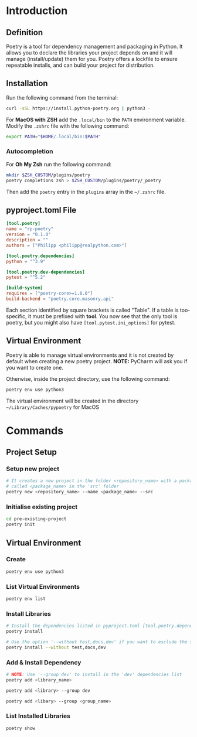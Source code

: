 # Introduction

## Definition
Poetry is a tool for dependency management and packaging in Python. 
It allows you to declare the libraries your project depends on and it will manage (install/update) them for you. 
Poetry offers a lockfile to ensure repeatable installs, and can build your project for distribution.

## Installation
Run the following command from the terminal:

``` bash
curl -sSL https://install.python-poetry.org | python3 -
```

For **MacOS with ZSH** add the `.local/bin` to the `PATH` environment variable.
Modify the `.zshrc` file with the following command:

``` bash
export PATH="$HOME/.local/bin:$PATH"
```

### Autocompletion

For **Oh My Zsh** run the following command:

``` bash
mkdir $ZSH_CUSTOM/plugins/poetry
poetry completions zsh > $ZSH_CUSTOM/plugins/poetry/_poetry
```

Then add the `poetry` entry in the `plugins` array in the `~/.zshrc` file.

## pyproject.toml File
``` toml
[tool.poetry]
name = "rp-poetry"
version = "0.1.0"
description = ""
authors = ["Philipp <philipp@realpython.com>"]

[tool.poetry.dependencies]
python = "^3.9"

[tool.poetry.dev-dependencies]
pytest = "^5.2"

[build-system]
requires = ["poetry-core>=1.0.0"]
build-backend = "poetry.core.masonry.api"
```

Each section identified by square brackets is called "Table". If a table is too-specific, it must be prefixed with **tool**.
You now see that the only tool is poetry, but you might also have `[tool.pytest.ini_options]` for pytest.

## Virtual Environment
Poetry is able to manage virtual environments and it is not created by default when creating a new poetry project.
**NOTE:** PyCharm will ask you if you want to create one.

Otherwise, inside the project directory, use the following command:
``` bash
poetry env use python3
```

The virtual environment will be created in the directory `~/Library/Caches/pypoetry` for MacOS

# Commands

## Project Setup

### Setup new project
``` bash
# It creates a new project in the folder <repository_name> with a package
# called <package_name> in the 'src' folder
poetry new <repository_name> --name <package_name> --src
```

### Initialise existing project
``` bash
cd pre-existing-project
poetry init
```

## Virtual Environment

### Create
``` bash
poetry env use python3
```

### List Virtual Environments
``` bash
poetry env list
```

### Install Libraries
``` bash
# Install the dependencies listed in pyproject.toml [tool.poetry.dependencies]
poetry install

# Use the option '--without test,docs,dev' if you want to esclude the specified group from install
poetry install --without test,docs,dev
```

### Add & Install Dependency
``` bash
# NOTE: Use '--group dev' to install in the 'dev' dependencies list
poetry add <library_name>

poetry add <library> --group dev

poetry add <libary> --group <group_name>
```
### List Installed Libraries
``` bash
poetry show
```
